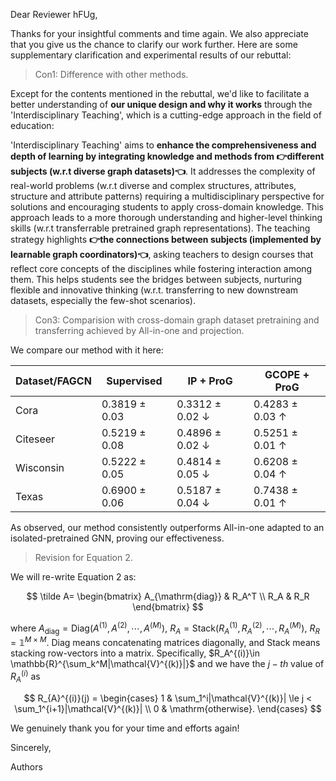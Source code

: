 Dear Reviewer hFUg,

Thanks for your insightful comments and time again. We also appreciate that you give us the chance to clarify our work further. Here are some supplementary clarification and experimental results of our rebuttal:

> Con1: Difference with other methods.

Except for the contents mentioned in the rebuttal, we'd like to facilitate a better understanding of **our unique design and why it works** through the 'Interdisciplinary Teaching', which is a cutting-edge approach in the field of education:

'Interdisciplinary Teaching' aims to **enhance the comprehensiveness and depth of learning by integrating knowledge and methods from 👉different subjects (w.r.t diverse graph datasets)👈**. It addresses the complexity of real-world problems (w.r.t diverse and complex structures, attributes, structure and attribute patterns) requiring a multidisciplinary perspective for solutions and encouraging students to apply cross-domain knowledge. This approach leads to a more thorough understanding and higher-level thinking skills (w.r.t transferrable pretrained graph representations). The teaching strategy highlights **👉the connections between subjects (implemented by learnable graph coordinators)👈**, asking teachers to design courses that reflect core concepts of the disciplines while fostering interaction among them. This helps students see the bridges between subjects, nurturing flexible and innovative thinking (w.r.t. transferring to new downstream datasets, especially the few-shot scenarios).

> Con3: Comparision with cross-domain graph dataset pretraining and transferring achieved by All-in-one and projection.

We compare our method with it here:

|Dataset/FAGCN|Supervised|IP + ProG|GCOPE + ProG|
|---|---|---|---|
|Cora| 0.3819 ± 0.03 | 0.3312 ± 0.02 ↓|0.4283 ± 0.03 ↑ |
|Citeseer| 0.5219 ± 0.08 | 0.4896 ± 0.02 ↓|0.5251 ± 0.01 ↑ |
|Wisconsin| 0.5222 ± 0.05 | 0.4814 ± 0.05 ↓|0.6208 ± 0.04 ↑ |
|Texas|0.6900 ± 0.06| 0.5187 ± 0.04 ↓|0.7438 ± 0.01 ↑ |

As observed, our method consistently outperforms All-in-one adapted to an isolated-pretrained GNN, proving our effectiveness.

> Revision for Equation 2.

We will re-write Equation 2 as:

$$
\tilde A= \begin{bmatrix}
A_{\mathrm{diag}} & R_A^T \\
R_A & R_R
\end{bmatrix}
$$

where $A_{\mathrm{diag}} = \mathrm{Diag}(A^{(1)},A^{(2)},\cdots,A^{(M)})$, $R_A=\mathrm{Stack}(R_A^{(1)},R_A^{(2)},\cdots,R_A^{(M)})$, $R_R=\mathbb{1}^{M\times M}$. $\mathrm{Diag}$ means concatenating matrices diagonally, and $\mathrm{Stack}$ means stacking row-vectors into a matrix. Specifically, $R_A^{(i)}\in \mathbb{R}^{\sum_k^M|\mathcal{V}^{(k)}|}$ and we have the $j-th$ value of $R_A^{(i)}$ as 

$$
R_{A}^{(i)}(j) = 
\begin{cases}
1 & \sum_1^i|\mathcal{V}^{(k)}| \le j < \sum_1^{i+1}|\mathcal{V}^{(k)}| \\
0 & \mathrm{otherwise}.
\end{cases}
$$

We genuinely thank you for your time and efforts again!

Sincerely,

Authors
